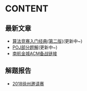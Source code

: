 # CONTENT
## 最新文章
- [算法竞赛入门经典(第二版)](https://www.cnblogs.com/emerson027/p/9429804.html)(更新中~)
- [POJ部分题解](https://www.cnblogs.com/emerson027/p/9420397.html)(更新中~)
- [南航金城ACM备战链接](https://github.com/nhjcacmt/acm/blob/master/note/%E5%8D%97%E8%88%AA%E9%87%91%E5%9F%8EACM%E5%A4%87%E6%88%98%E9%93%BE%E6%8E%A5.md)

## 解题报告
- [2018徐州邀请赛](https://github.com/nhjcacmt/acm/blob/master/src/report/2018%E5%BE%90%E5%B7%9E%E9%82%80%E8%AF%B7%E8%B5%9B.md)
